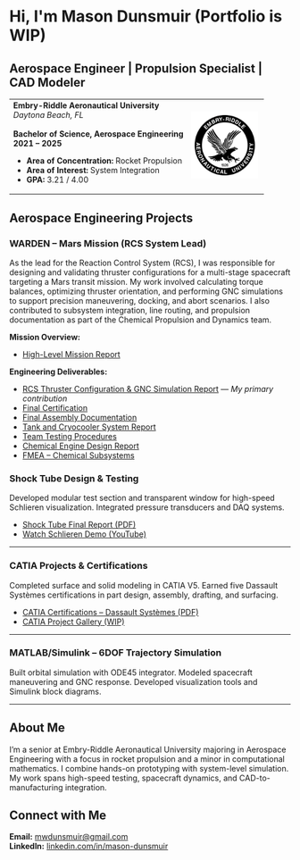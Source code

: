 # Hi, I'm Mason Dunsmuir (Portfolio is WIP)
##  Aerospace Engineer | Propulsion Specialist | CAD Modeler

<table>
  <tr>
    <td valign="top" width="70%">
      <strong>Embry-Riddle Aeronautical University</strong><br/>
      <em>Daytona Beach, FL</em><br/><br/>
      <strong>Bachelor of Science, Aerospace Engineering</strong><br/>
      <strong>2021 – 2025</strong><br/>
      <ul>
        <li><strong>Area of Concentration:</strong> Rocket Propulsion</li>
        <li><strong>Area of Interest:</strong> System Integration</li>
        <li><strong>GPA:</strong> 3.21 / 4.00</li>
      </ul>
    </td>
    <td width="30%">
      <img src="erauLOGO.png" alt="Embry-Riddle Logo" width="120"/>
    </td>
  </tr>
</table>

## Aerospace Engineering Projects

### WARDEN – Mars Mission (RCS System Lead)

As the lead for the Reaction Control System (RCS), I was responsible for designing and validating thruster configurations for a multi-stage spacecraft targeting a Mars transit mission. My work involved calculating torque balances, optimizing thruster orientation, and performing GNC simulations to support precision maneuvering, docking, and abort scenarios. I also contributed to subsystem integration, line routing, and propulsion documentation as part of the Chemical Propulsion and Dynamics team.

**Mission Overview:**
- [High-Level Mission Report](High-Level_Mission_Report.pdf)

**Engineering Deliverables:**
- [RCS Thruster Configuration & GNC Simulation Report](WARDEN_RCS_System_Report.pdf) — *My primary contribution*
- [Final Certification](Final_Certification.pdf)
- [Final Assembly Documentation](Final_Assembly_Report.pdf)
- [Tank and Cryocooler System Report](Tank_and_Cryocooler_System_Report.pdf)
- [Team Testing Procedures](Chemical_Team_Testing_Procedures_Documentation.pdf)
- [Chemical Engine Design Report](Chemical_Engine_System_Report.pdf)
- [FMEA – Chemical Subsystems](ChemicalFMEA.pdf)
### Shock Tube Design & Testing

Developed modular test section and transparent window for high-speed Schlieren visualization. Integrated pressure transducers and DAQ systems.

- [Shock Tube Final Report (PDF)](Shock_Tube_Final_Report.pdf)  
- [Watch Schlieren Demo (YouTube)](https://youtu.be/UaHGwScwaRw)

---

### CATIA Projects & Certifications

Completed surface and solid modeling in CATIA V5. Earned five Dassault Systèmes certifications in part design, assembly, drafting, and surfacing.

- [CATIA Certifications – Dassault Systèmes (PDF)](Catia.Certs.2025.pdf)
- [CATIA Project Gallery (WIP)](EngineAssembly.pdf)

---

### MATLAB/Simulink – 6DOF Trajectory Simulation

Built orbital simulation with ODE45 integrator. Modeled spacecraft maneuvering and GNC response. Developed visualization tools and Simulink block diagrams.

---

## About Me

I’m a senior at Embry-Riddle Aeronautical University majoring in Aerospace Engineering with a focus in rocket propulsion and a minor in computational mathematics. I combine hands-on prototyping with system-level simulation. My work spans high-speed testing, spacecraft dynamics, and CAD-to-manufacturing integration.

## Connect with Me

**Email:** [mwdunsmuir@gmail.com](mailto:mwdunsmuir@gmail.com)  
**LinkedIn:** [linkedin.com/in/mason-dunsmuir](https://www.linkedin.com/in/mason-dunsmuir)
